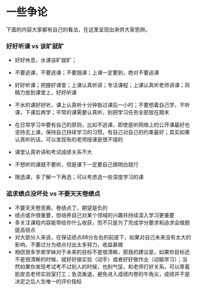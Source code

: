 # 一些争论

下面的内容大家都有自己的看法，在这里呈现出来供大家思辨。
### 好好听课 vs 该旷就旷
- 好好休息，水课该旷就旷；
- 不要逃课，不要逃课；不要翘课；上课一定要到，绝对不要逃课

- 好好听课；把握好课堂；上课认真听讲；专注课程；上课认真听老师讲课；将精力放到课堂上，好好听课
- 不水的课好好听，课上认真听十分钟抵过课后一小时；不要想着自己学，不听课，下课后再学；平常的课需要认真听，别把学习任务全部放在期末
- 在日常学习中要有自己的原则，比如不逃课，即使是听网络上的公开课最好也坚持去上课，保持自己持续学习的习惯，有自己对自己的约束最好；其实如果认真听的话，可以发现有的老师授课是很不错的

- 课堂认真听讲和考试成绩关系不大
- 不想听的课就不要听，但是课下一定要自己搞明白就行

- 限选课，多了解一下再选；可以考虑选一些深度学习的课

### 追求绩点没坏处 vs 不要天天卷绩点

- 不要天天卷竞赛、卷绩点了，期望是负的
- 绩点或许很重要，但培养自己对某个领域的兴趣并持续深入学习更重要
- 多关注课程内容能带给你什么收获，而不只是为了完成学分要求和追求会做题提高绩点
- 对大部分人来说，在保证绩点88分左右的前提下，如果对自己未来没有太大的影响，不要过分为绩点付出太多努力，收益甚微
- 相信很多学弟学妹对于未来的目标不是很清晰，那我的建议是，如果你目标还不是很清晰的时候，就好好做实验（动手）或者好好做作业（动脑学习）；当然如果你发现考试考不过别人的时候，也别气馁，和老师打好关系，可以厚着脸皮去老师实验室打工；急流勇退，避免进入成绩内卷的牛角尖，成绩并不是决定之后人生唯一的评价指标



